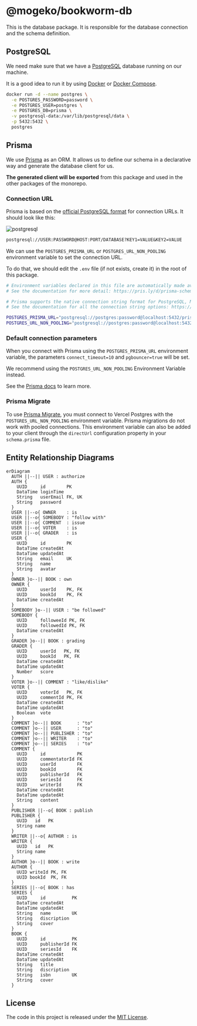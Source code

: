 # @mogeko/bookworm-db

This is the database package. It is responsible for the database connection and the schema definition.

## PostgreSQL

We need make sure that we have a [PostgreSQL](https://www.postgresql.org) database running on our machine.

It is a good idea to run it by using [Docker](https://www.docker.com) or [Docker Compose](https://docs.docker.com/compose).

```bash
docker run -d --name postgres \
  -e POSTGRES_PASSWORD=password \
  -e POSTGRES_USER=postgres \
  -e POSTGRES_DB=prisma \
  -v postgresql-data:/var/lib/postgresql/data \
  -p 5432:5432 \
  postgres
```

## Prisma

We use [Prisma](https://www.prisma.io) as an ORM. It allows us to define our schema in a declarative way and generate the database client for us.

**The generated client will be exported** from this package and used in the other packages of the monorepo.

### Connection URL

Prisma is based on the [official PostgreSQL format](https://www.postgresql.org/docs/current/libpq-connect.html#LIBPQ-CONNSTRING) for connection URLs. It should look like this:

![postgresql](https://www.prisma.io/docs/static/13ad9000b9d57ac66c16fabcad9e08b7/42cbc/postgresql-connection-string.png)

```txt
postgresql://USER:PASSWORD@HOST:PORT/DATABASE?KEY1=VALUE&KEY2=VALUE
```

We can use the `POSTGRES_PRISMA_URL` or `POSTGRES_URL_NON_POOLING` environment variable to set the connection URL.

To do that, we should edit the `.env` file (if not exists, create it) in the root of this package.

```bash
# Environment variables declared in this file are automatically made available to Prisma.
# See the documentation for more detail: https://pris.ly/d/prisma-schema#accessing-environment-variables-from-the-schema

# Prisma supports the native connection string format for PostgreSQL, MySQL, SQLite, SQL Server, MongoDB and CockroachDB.
# See the documentation for all the connection string options: https://pris.ly/d/connection-strings

POSTGRES_PRISMA_URL="postgresql://postgres:password@localhost:5432/prisma?schema=public&connect_timeout=10&pgbouncer=true"
POSTGRES_URL_NON_POOLING="postgresql://postgres:password@localhost:5432/prisma?schema=public"
```

### Default connection parameters

When you connect with Prisma using the `POSTGRES_PRISMA_URL` environment variable, the parameters `connect_timeout=10` and `pgbouncer=true` will be set.

We recommend using the `POSTGRES_URL_NON_POOLING` Environment Variable instead.

See the [Prisma docs](https://www.prisma.io/docs/concepts/database-connectors/postgresql) to learn more.

### Prisma Migrate

To use [Prisma Migrate](https://www.prisma.io/docs/concepts/components/prisma-migrate), you must connect to Vercel Postgres with the `POSTGRES_URL_NON_POOLING` environment variable. Prisma migrations do not work with pooled connections. This environment variable can also be added to your client through the `directUrl` configuration property in your `schema.prisma` file.

## Entity Relationship Diagrams

```mermaid
erDiagram
  AUTH ||--|| USER : authorize
  AUTH {
    UUID     id        PK
    DataTime loginTime
    String   userEmail FK, UK
    String   password
  }
  USER ||--o{ OWNER    : is
  USER ||--o{ SOMEBODY : "follow with"
  USER ||--o{ COMMENT  : issue
  USER ||--o{ VOTER    : is
  USER ||--o{ GRADER   : is
  USER {
    UUID     id        PK
    DataTime createdAt
    DataTime updatedAt
    String   email     UK
    String   name
    String   avatar
  }
  OWNER }o--|| BOOK : own
  OWNER {
    UUID     userId    PK, FK
    UUID     bookId    PK, FK
    DataTime createdAt
  }
  SOMEBODY }o--|| USER : "be followed"
  SOMEBODY {
    UUID     followeeId PK, FK
    UUID     followedId PK, FK
    DataTime createdAt
  }
  GRADER }o--|| BOOK : grading
  GRADER {
    UUID     userId   PK, FK
    UUID     bookId   PK, FK
    DataTime createdAt
    DataTime updatedAt
    Number   score
  }
  VOTER }o--|| COMMENT : "like/dislike"
  VOTER {
    UUID     voterId   PK, FK
    UUID     commentId PK, FK
    DataTime createdAt
    DataTime updatedAt
    Boolean  vote
  }
  COMMENT }o--|| BOOK      : "to"
  COMMENT }o--|| USER      : "to"
  COMMENT }o--|| PUBLISHER : "to"
  COMMENT }o--|| WRITER    : "to"
  COMMENT }o--|| SERIES    : "to"
  COMMENT {
    UUID     id            PK
    UUID     commentatorId FK
    UUID     userId        FK
    UUID     bookId        FK
    UUID     publisherId   FK
    UUID     seriesId      FK
    UUID     writerId      FK
    DataTime createdAt
    DataTime updatedAt
    String   content
  }
  PUBLISHER ||--o{ BOOK : publish
  PUBLISHER {
    UUID   id   PK
    String name
  }
  WRITER ||--o{ AUTHOR : is
  WRITER {
    UUID   id   PK
    String name
  }
  AUTHOR }o--|| BOOK : write
  AUTHOR {
    UUID writeId PK, FK
    UUID bookId  PK, FK
  }
  SERIES ||--o{ BOOK : has
  SERIES {
    UUID     id          PK
    DataTime createdAt
    DataTime updatedAt
    String   name        UK
    String   discription
    String   cover
  }
  BOOK {
    UUID     id          PK
    UUID     publisherId FK
    UUID     seriesId    FK
    DataTime createdAt
    DataTime updatedAt
    String   title
    String   discription
    String   isbn        UK
    String   cover
  }
```

## License

The code in this project is released under the [MIT License](./LICENSE).
